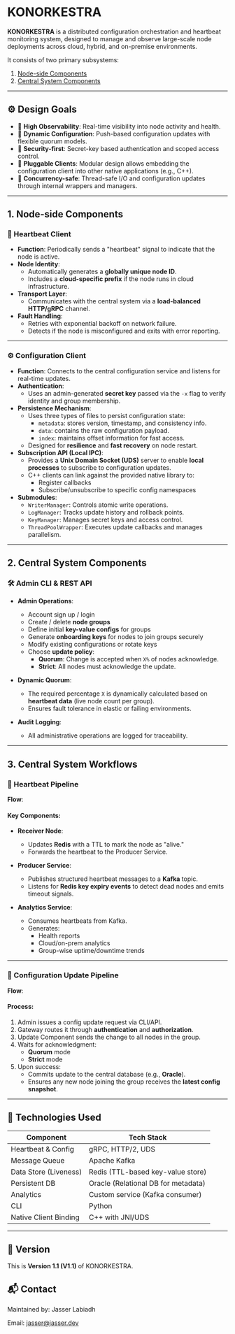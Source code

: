 # KONORKESTRA

**KONORKESTRA** is a distributed configuration orchestration and heartbeat monitoring system, designed to manage and observe large-scale node deployments across cloud, hybrid, and on-premise environments.

It consists of two primary subsystems:

1. [Node-side Components](#1-node-side-components)
2. [Central System Components](#2-central-system-components)

---

## ⚙️ Design Goals

- 🔁 **High Observability**: Real-time visibility into node activity and health.
- 🧠 **Dynamic Configuration**: Push-based configuration updates with flexible quorum models.
- 🔐 **Security-first**: Secret-key based authentication and scoped access control.
- 🧩 **Pluggable Clients**: Modular design allows embedding the configuration client into other native applications (e.g., C++).
- 🧵 **Concurrency-safe**: Thread-safe I/O and configuration updates through internal wrappers and managers.

---

## 1. Node-side Components

### 🔁 Heartbeat Client

- **Function**: Periodically sends a "heartbeat" signal to indicate that the node is active.
- **Node Identity**:
    - Automatically generates a **globally unique node ID**.
    - Includes a **cloud-specific prefix** if the node runs in cloud infrastructure.
- **Transport Layer**:
    - Communicates with the central system via a **load-balanced HTTP/gRPC** channel.
- **Fault Handling**:
    - Retries with exponential backoff on network failure.
    - Detects if the node is misconfigured and exits with error reporting.

---

### ⚙️ Configuration Client

- **Function**: Connects to the central configuration service and listens for real-time updates.
- **Authentication**:
    - Uses an admin-generated **secret key** passed via the `-x` flag to verify identity and group membership.
- **Persistence Mechanism**:
    - Uses three types of files to persist configuration state:
        - `metadata`: stores version, timestamp, and consistency info.
        - `data`: contains the raw configuration payload.
        - `index`: maintains offset information for fast access.
    - Designed for **resilience** and **fast recovery** on node restart.
- **Subscription API (Local IPC)**:
    - Provides a **Unix Domain Socket (UDS)** server to enable **local processes** to subscribe to configuration updates.
    - C++ clients can link against the provided native library to:
        - Register callbacks
        - Subscribe/unsubscribe to specific config namespaces
- **Submodules**:
    - `WriterManager`: Controls atomic write operations.
    - `LogManager`: Tracks update history and rollback points.
    - `KeyManager`: Manages secret keys and access control.
    - `ThreadPoolWrapper`: Executes update callbacks and manages parallelism.

---

## 2. Central System Components

### 🛠️ Admin CLI & REST API

- **Admin Operations**:
    - Account sign up / login
    - Create / delete **node groups**
    - Define initial **key-value configs** for groups
    - Generate **onboarding keys** for nodes to join groups securely
    - Modify existing configurations or rotate keys
    - Choose **update policy**:
        - **Quorum**: Change is accepted when `X%` of nodes acknowledge.
        - **Strict**: All nodes must acknowledge the update.

- **Dynamic Quorum**:
    - The required percentage `X` is dynamically calculated based on **heartbeat data** (live node count per group).
    - Ensures fault tolerance in elastic or failing environments.

- **Audit Logging**:
    - All administrative operations are logged for traceability.

---

## 3. Central System Workflows

### 📡 Heartbeat Pipeline

**Flow**:
#### Key Components:

- **Receiver Node**:
    - Updates **Redis** with a TTL to mark the node as "alive."
    - Forwards the heartbeat to the Producer Service.

- **Producer Service**:
    - Publishes structured heartbeat messages to a **Kafka** topic.
    - Listens for **Redis key expiry events** to detect dead nodes and emits timeout signals.

- **Analytics Service**:
    - Consumes heartbeats from Kafka.
    - Generates:
        - Health reports
        - Cloud/on-prem analytics
        - Group-wise uptime/downtime trends

---

### 🔧 Configuration Update Pipeline

**Flow**:
#### Process:

1. Admin issues a config update request via CLI/API.
2. Gateway routes it through **authentication** and **authorization**.
3. Update Component sends the change to all nodes in the group.
4. Waits for acknowledgment:
    - **Quorum** mode
    - **Strict** mode
5. Upon success:
    - Commits update to the central database (e.g., **Oracle**).
    - Ensures any new node joining the group receives the **latest config snapshot**.

---

## 🧰 Technologies Used

| Component              | Tech Stack                 |
|------------------------|----------------------------|
| Heartbeat & Config     | gRPC, HTTP/2, UDS          |
| Message Queue          | Apache Kafka               |
| Data Store (Liveness)  | Redis (TTL-based key-value store) |
| Persistent DB          | Oracle (Relational DB for metadata) |
| Analytics              | Custom service (Kafka consumer) |
| CLI                    | Python                     |
| Native Client Binding  | C++ with JNI/UDS           |

---
## 🏁 Version

This is **Version 1.1 (V1.1)** of KONORKESTRA.

## 📬 Contact

Maintained by: Jasser Labiadh

Email: jasser@jasser.dev 